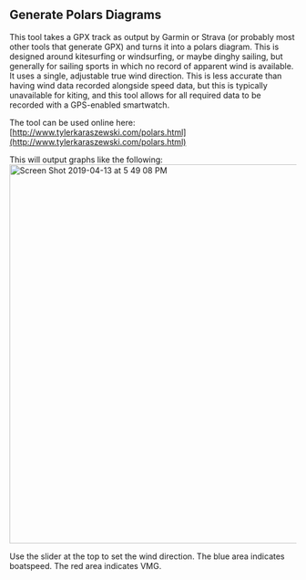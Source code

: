 Generate Polars Diagrams
------------------------

This tool takes a GPX track as output by Garmin or Strava (or probably most other tools that generate GPX) and turns it
into a polars diagram. This is designed around kitesurfing or windsurfing, or maybe dinghy sailing, but generally for
sailing sports in which no record of apparent wind is available. It uses a single, adjustable true wind direction. This
is less accurate than having wind data recorded alongside speed data, but this is typically unavailable for kiting, and
this tool allows for all required data to be recorded with a GPS-enabled smartwatch.

The tool can be used online here: [http://www.tylerkaraszewski.com/polars.html](http://www.tylerkaraszewski.com/polars.html)

This will output graphs like the following:
<img width="665" alt="Screen Shot 2019-04-13 at 5 49 08 PM" src="https://user-images.githubusercontent.com/705000/56097995-351f2780-5eb0-11e9-9c63-e9115f92fc75.png">

Use the slider at the top to set the wind direction. The blue area indicates boatspeed. The red area indicates VMG.
